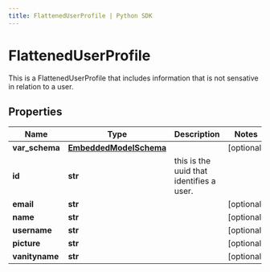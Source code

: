 ```yaml
---
title: FlattenedUserProfile | Python SDK
---
```


# FlattenedUserProfile

This is a FlattenedUserProfile that includes information that is not sensative in relation to a user.

## Properties

Name | Type | Description | Notes
------------ | ------------- | ------------- | -------------
**var_schema** | [**EmbeddedModelSchema**](EmbeddedModelSchema) |  | [optional] 
**id** | **str** | this is the uuid that identifies a user. | 
**email** | **str** |  | [optional] 
**name** | **str** |  | [optional] 
**username** | **str** |  | [optional] 
**picture** | **str** |  | [optional] 
**vanityname** | **str** |  | [optional] 



